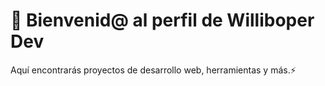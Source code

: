 # 👋 Bienvenid@ al perfil de Williboper Dev
Aquí encontrarás proyectos de desarrollo web, herramientas y más.⚡
